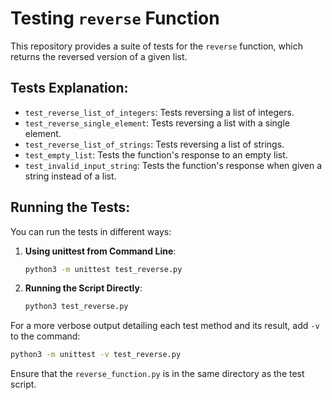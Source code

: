 
# Testing `reverse` Function

This repository provides a suite of tests for the `reverse` function, which returns the reversed version of a given list.

## Tests Explanation:

- `test_reverse_list_of_integers`: Tests reversing a list of integers.
- `test_reverse_single_element`: Tests reversing a list with a single element.
- `test_reverse_list_of_strings`: Tests reversing a list of strings.
- `test_empty_list`: Tests the function's response to an empty list.
- `test_invalid_input_string`: Tests the function's response when given a string instead of a list.

## Running the Tests:

You can run the tests in different ways:

1. **Using unittest from Command Line**:
   ```bash
   python3 -m unittest test_reverse.py
   ```

2. **Running the Script Directly**:
   ```bash
   python3 test_reverse.py
   ```

For a more verbose output detailing each test method and its result, add `-v` to the command:
   ```bash
   python3 -m unittest -v test_reverse.py
   ```

Ensure that the `reverse_function.py` is in the same directory as the test script.
```

